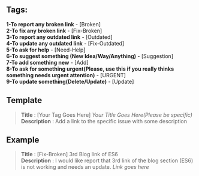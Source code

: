 ## Tags:  
**1-To report any broken link** - [Broken]   
**2-To fix any broken link** - [Fix-Broken]   
**3-To report any outdated link** - [Outdated]   
**4-To update any outdated link** - [Fix-Outdated]   
**5-To ask for help** - [Need-Help]   
**6-To suggest something (New Idea/Way/Anything)** - [Suggestion]   
**7-To add something new** - [Add]   
**8-To ask for something urgent(Please, use this if you really thinks something needs urgent attention)** - [URGENT]   
**9-To update something(Delete/Update)** - [Update]   

## Template
> **Title** : [Your Tag Goes Here] _Your Title Goes Here(Please be specific)_   
> **Description** : Add a link to the specific issue with some description   

## Example

> **Title** : [Fix-Broken] 3rd Blog link of ES6   
> **Description** : I would like report that 3rd link of the blog section (ES6) is not working and needs an update. _Link goes here_  


